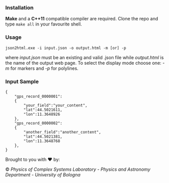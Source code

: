 ### Installation
**Make** and a **C++11** compatible compiler are required. Clone the repo and type ``make all`` in your favourite shell.

### Usage
```
json2html.exe -i input.json -o output.html -m [or] -p
```
where *input.json* must be an existing and valid .json file while *output.html* is the name of the output web page. To select the display mode choose one: *-m* for markers and *-p* for polylines.

### Input Sample

```
{
    "gps_record_0000001":
    {
        "your_field":"your_content",
        "lat":44.5021611,
        "lon":11.3648926
    },
    "gps_record_0000002":
    {
        "another_field":"another_content",
        "lat":44.5021381,
        "lon":11.3648768
    },
}
```

Brought to you with :heart: by:

&copy; _Physics of Complex Systems Laboratory - Physics and Astronomy Department - University of Bologna_
